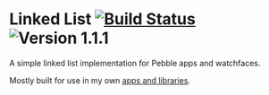# Linked List [![Build Status](http://img.shields.io/travis/smallstoneapps/linked-list.svg?style=flat-square)](https://travis-ci.org/smallstoneapps/linked-list/) ![Version 1.1.1](http://img.shields.io/badge/version-1.1.1-orange.svg?style=flat-square)

A simple linked list implementation for Pebble apps and watchfaces.

Mostly built for use in my own
[apps and libraries](http://matthewtole.com/pebble/).

